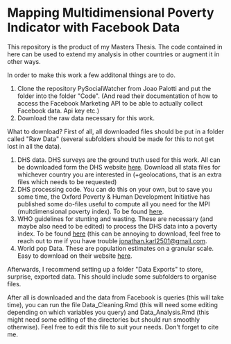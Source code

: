 # Mapping Multidimensional Poverty Indicator with Facebook Data

This repository is the product of my Masters Thesis. The code contained in here can be used to extend my analysis in other countries or augment it in other ways. 

In order to make this work a few additonal things are to do. 

1. Clone the repository PySocialWatcher from Joao Palotti and put the folder into the folder "Code". (And read their documentation of how to access the Facebook Marketing API to be able to actually collect Facebook data. Api key etc.)
2. Download the raw data necessary for this work. 


What to download?
First of all, all downloaded files should be put in a folder called "Raw Data" (several subfolders should be made for this to not get lost in all the data). 

1. DHS data. DHS surveys are the ground truth used for this work. All can be downloaded form the DHS website [here](https://dhsprogram.com/). Download all stata files for whichever country you are interested in (+geolocations, that is an extra files which needs to be requested)
2. DHS processing code. You can do this on your own, but to save you some time, the Oxford Poverty & Human Development Initiative has published some do-files useful to compute all you need for the MPI (multdimensional poverty index). To be found [here](https://ophi.org.uk/multidimensional-poverty-index/data-tables-do-files/). 
3. WHO guidelines for stunting and wasting. These are necessary (and maybe also need to be edited) to process the DHS data into a poverty index. To be found [here](https://www.who.int/tools/child-growth-standards/software) (this can be annoying to download, feel free to reach out to me if you have trouble jonathan.karl2501@gmail.com.
4. World pop Data. These are population estimates on a granular scale. Easy to download on their website [here](https://www.worldpop.org/).

Afterwards, I recommend setting up a folder "Data Exports" to store, surprise, exported data. This should include some subfolders to organise files.

After all is downloaded and the data from Facebook is queries (this will take time), you can run the file Data_Cleaning.Rmd (this will need some editing depending on which variables you query) and Data_Analysis.Rmd (this might need some editing of the directories but should run smoothly otherwise). Feel free to edit this file to suit your needs. Don't forget to cite me. 

